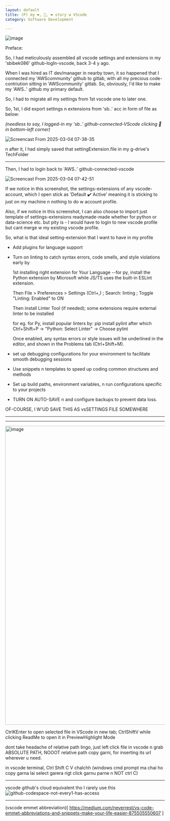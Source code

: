 ```yaml
---
layout: default
title: (P) my ❤️, 👺, ❤️ story w VScode
category: Software Development

---
```


![image](https://github.com/user-attachments/assets/565d29a7-ec9b-4c07-9aca-4e76c2e741ec)

Preface:

So, I had meticulously assembled all vscode settings and extensions in my 'sbibek086' github-logIn-vscode, back 3-4 y ago.

When I was hired as IT dev/manager in nearby town, it so happened that I connected my 'AWScommunity' github to gitlab, with all my precious code-contriution sitting in 'AWScommunity' gitlab. So, obviously, I'd like to make my 'AWS..' github my primary default.

So, I had to migrate all my settings from 1st vscode one to later one.

So, 1st, I did export settings n extensions from 'sb..' acc in form of file as below: 

_(needless to say, I logged-in my 'sb..' github-connected-VScode clicking 👤 in bottom-left corner)_

![Screencast From 2025-03-04 07-38-35](https://github.com/user-attachments/assets/0e48c400-bc34-4650-8839-194869379384)

n after it, I had simply saved that settingExtension.file in my g-drive's TechFolder 

---
Then, I had to login back to 'AWS..' github-connected-vscode

![Screencast From 2025-03-04 07-42-51](https://github.com/user-attachments/assets/13e51be9-118c-41dc-88f3-1f2a3fcdafe6)

If we notice in this screenshot, the settings-extensions of any vscode-account, which I open stick as 'Default ✔️ Active' meaning it is sticking to just on my machine n nothing to do w account profile.

Also, if we notice in this screenshot, I can also choose to import just template of settings-extensions readymade-made whether for python or data-science etc. but pity is - I would have to login to new vscode profile but cant merge w my existing vscode profile.


So, what is that ideal setting-extension that I want to have in my profile

-  Add plugins for language support
   
-  Turn on linting to catch syntax errors, code smells, and style violations early by
 
    1st installing right extension for Your Language --for py, install the Python extension by Microsoft while JS/TS uses the built-in ESLint extension. 

    Then File > Preferences > Settings (Ctrl+,) ; Search: linting ; Toggle "Linting: Enabled" to ON

    Then install Linter Tool (if needed); some extensions require external linter to be installed 

    for eg. for Py, install popular linters by: pip install pylint after which Ctrl+Shift+P → "Python: Select Linter" → Choose pylint 

    Once enabled, any syntax errors or style issues will be underlined in the editor, and shown in the Problems tab (Ctrl+Shift+M).

-  set up debugging configurations for your environment to facilitate smooth debugging sessions

-  Use snippets n templates to speed up coding common structures and methods

-  Set up build paths, environment variables, n run configurations specific to your projects

-  TURN ON AUTO-SAVE n and configure backups to prevent data loss.

 OF-COURSE, I W'UD SAVE THIS AS vsSETTINGS FILE SOMEWHERE

---
---
<img width="736" height="943" alt="image" src="https://github.com/user-attachments/assets/3f7722fd-78ba-4ebc-947b-4e14e1ad537b" />

CtrlKEnter to open selected file in VScode in new tab; CtrlShiftV while clicking ReadMe to open it in PreviewHighlight Mode

dont take headache of relative path lingo, just left click file in vscode n grab ABSOLUTE PATH, NOOOT relative path copy garni, for inserting its url wherever u need.

in vscode terminal, Ctrl Shift C V chalchh (windows cmd prompt ma chai ho copy garna lai select garera rigt click garnu parne n NOT ctrl C)

---
vscode github's cloud equivalent tho I rarely use this
![github-codespace-not-every1-has-access](https://user-images.githubusercontent.com/11883023/192343170-aaa3d50b-7620-4856-9d37-3b64842ef2b6.png)

---
(vscode emmet abbreviation)[ https://medium.com/neverrest/vs-code-emmet-abbreviations-and-snippets-make-your-life-easier-875505550607   ]


